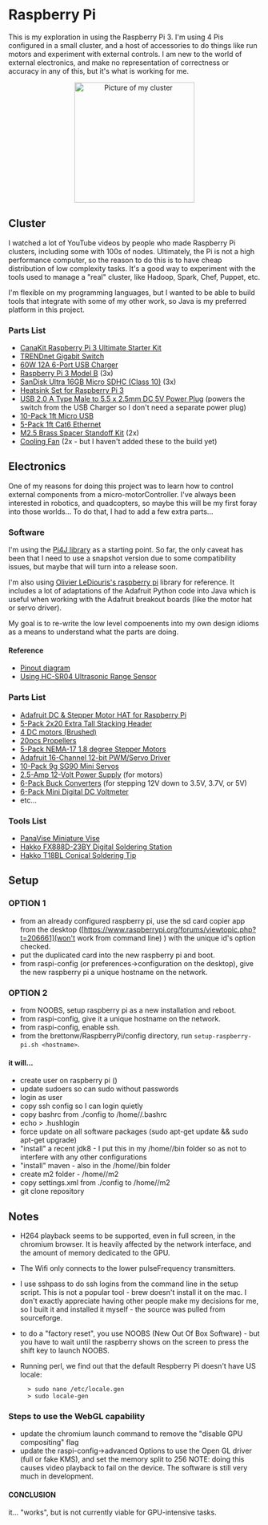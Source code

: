# Raspberry Pi

This is my exploration in using the Raspberry Pi 3. I'm using 4 Pis configured in a small cluster, and
a host of accessories to do things like run motors and experiment with external controls. I am new to 
the world of external electronics, and make no representation of correctness or accuracy in any of this,
but it's what is working for me.

<center><img src="https://brettonw.github.io/RaspberryPi/img/IMG_6875.jpg" alt="Picture of my cluster" style="width:240px;"/></center>

## Cluster
I watched a lot of YouTube videos by people who made Raspberry Pi clusters, including some with 100s
of nodes. Ultimately, the Pi is not a high performance computer, so the reason to do this is to have
cheap distribution of low complexity tasks. It's a good way to experiment with the tools used to
manage a "real" cluster, like Hadoop, Spark, Chef, Puppet, etc.

I'm flexible on my programming languages, but I wanted to be able to build tools that integrate with 
some of my other work, so Java is my preferred platform in this project.

### Parts List
- [CanaKit Raspberry Pi 3 Ultimate Starter Kit](http://a.co/5KxmgZ5)
- [TRENDnet Gigabit Switch](http://a.co/fVxfpCf)
- [60W 12A 6-Port USB Charger](http://a.co/4HqDjPS)
- [Raspberry Pi 3 Model B](http://a.co/f4Y2Um9) (3x)
- [SanDisk Ultra 16GB Micro SDHC (Class 10)](http://a.co/8HrXGRo) (3x) 
- [Heatsink Set for Raspberry Pi 3](http://a.co/1tCzLk9)
- [USB 2.0 A Type Male to 5.5 x 2.5mm DC 5V Power Plug](http://a.co/h3zVyUc) (powers the switch from the USB Charger so I don't need a separate power plug)
- [10-Pack 1ft Micro USB](http://a.co/0Btpvuz)
- [5-Pack 1ft Cat6 Ethernet](http://a.co/cUOpwLt)
- [M2.5 Brass Spacer Standoff Kit](http://a.co/bAOlq5F) (2x)
- [Cooling Fan](http://a.co/e57TnVs) (2x - but I haven't added these to the build yet)

## Electronics
One of my reasons for doing this project was to learn how to control external components from a 
micro-motorController. I've always been interested in robotics, and quadcopters, so maybe this will be my 
first foray into those worlds... To do that, I had to add a few extra parts...

### Software
I'm using the [Pi4J library](http://pi4j.com) as a starting point. So far, the only caveat has been 
that I need to use a snapshot version due to some compatibility issues, but maybe that will turn 
into a release soon.

I'm also using [Olivier LeDiouris's raspberry pi](https://github.com/OlivierLD/raspberry-pi4j-samples) 
library for reference. It includes a lot of adaptations of the Adafruit Python code into Java which 
is useful when working with the Adafruit breakout boards (like the motor hat or servo driver).

My goal is to re-write the low level compoenents into my own design idioms as a means to understand
what the parts are doing.

#### Reference
- [Pinout diagram](http://pi4j.com/images/j8header-3b-large.png)
- [Using HC-SR04 Ultrasonic Range Sensor](https://www.modmypi.com/blog/hc-sr04-ultrasonic-range-sensor-on-the-raspberry-pi)

### Parts List
- [Adafruit DC & Stepper Motor HAT for Raspberry Pi](http://a.co/3hptr0h)
- [5-Pack 2x20 Extra Tall Stacking Header](http://a.co/cuu8YUX)
- [4 DC motors (Brushed)](http://a.co/3F5tUUR)
- [20pcs Propellers](http://a.co/1wKPzRs)
- [5-Pack NEMA-17 1.8 degree Stepper Motors](http://a.co/0CFBGUn)
- [Adafruit 16-Channel 12-bit PWM/Servo Driver](http://a.co/1lVjtwz)
- [10-Pack 9g SG90 Mini Servos](http://a.co/eOHpByI)
- [2.5-Amp 12-Volt Power Supply](http://a.co/29hax0E) (for motors)
- [6-Pack Buck Converters](http://a.co/5OdkDqP) (for stepping 12V down to 3.5V, 3.7V, or 5V)
- [6-Pack Mini Digital DC Voltmeter](http://a.co/3Yc5Pyb)
- etc...

### Tools List
- [PanaVise Miniature Vise](http://a.co/7KfzNKG)
- [Hakko FX888D-23BY Digital Soldering Station](http://a.co/4iqPetU)
- [Hakko T18BL Conical Soldering Tip](http://a.co/9tItB7x)

## Setup
### OPTION 1
- from an already configured raspberry pi, use the sd card copier app from the desktop ([https://www.raspberrypi.org/forums/viewtopic.php?t=206661](won't work from command line) ) with the unique id's option checked.
- put the duplicated card into the new raspberry pi and boot.
- from raspi-config (or preferences->configuration on the desktop), give the new raspberry pi a unique hostname on the network.

### OPTION 2
- from NOOBS, setup raspberry pi as a new installation and reboot.
- from raspi-config, give it a unique hostname on the network.
- from raspi-config, enable ssh.
- from the brettonw/RaspberryPi/config directory, run `setup-raspberry-pi.sh <hostname>`.

#### it will...
- create user on raspberry pi (<me>)
- update sudoers so <me> can sudo without passwords
- login as user <me>
- copy ssh config so I can login quietly
- copy bashrc from ./config to /home/<me>/.bashrc
- echo > .hushlogin
- force update on all software packages (sudo apt-get update && sudo apt-get upgrade)
- "install" a recent jdk8 - I put this in my /home/<me>/bin folder so as not to interfere with any other configurations
- "install" maven - also in the /home/<me>/bin folder
- create m2 folder - /home/<me>/m2
- copy settings.xml from ./config to /home/<me>/m2
- git clone repository

## Notes
- H264 playback seems to be supported, even in full screen, in the chromium browser. It is heavily affected by the network interface, and the amount of memory dedicated to the GPU.
- The Wifi only connects to the lower pulseFrequency transmitters.
- I use sshpass to do ssh logins from the command line in the setup script. This is not a popular tool - brew doesn't install it on the mac. I don't exactly appreciate having other people make my decisions for me, so I built it and installed it myself - the source was pulled from sourceforge.
- to do a "factory reset", you use NOOBS (New Out Of Box Software) - but you have to wait until the raspberry shows on the screen to press the shift key to launch NOOBS.
- Running perl, we find out that the default Respberry Pi doesn't have US locale:
 
        > sudo nano /etc/locale.gen
        > sudo locale-gen

### Steps to use the WebGL capability
- update the chromium launch command to remove the "disable GPU compositing" flag
- update the raspi-config->advanced Options to use the Open GL driver (full or fake KMS), and set the memory split to 256
  NOTE: doing this causes video playback to fail on the device. The software is still very much in development.
  
#### CONCLUSION
it... "works", but is not currently viable for GPU-intensive tasks.

